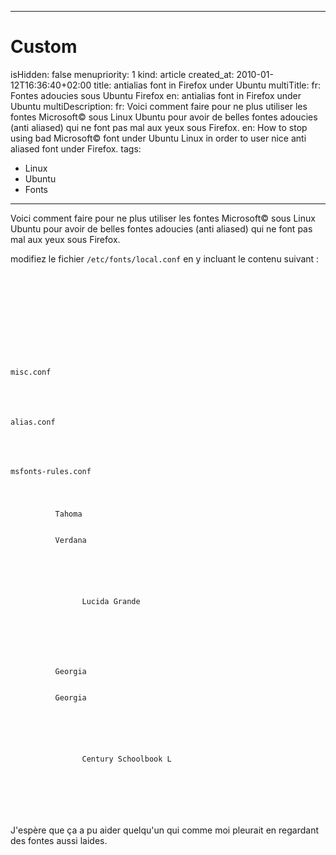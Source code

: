 -----

# Custom 
isHidden:       false
menupriority:   1
kind:           article
created_at:           2010-01-12T16:36:40+02:00
title: antialias font in Firefox under Ubuntu
multiTitle: 
    fr: Fontes adoucies sous Ubuntu Firefox
    en: antialias font in Firefox under Ubuntu
multiDescription:
    fr: Voici comment faire pour ne plus utiliser les fontes Microsoft© sous Linux Ubuntu pour avoir de belles fontes adoucies (anti aliased) qui ne font pas mal aux yeux sous Firefox.
    en: How to stop using bad Microsoft© font under Ubuntu Linux in order to user nice anti aliased font under Firefox.
tags:
  - Linux
  - Ubuntu
  - Fonts

-----


Voici comment faire pour ne plus utiliser les fontes Microsoft© sous Linux Ubuntu pour avoir de belles fontes adoucies (anti aliased) qui ne font pas mal aux yeux sous Firefox.




modifiez le fichier <code>/etc/fonts/local.conf</code> en y incluant le contenu suivant : 

<div>
<code class="xml" file="local.conf">

<?xml version="1.0"?>
<!DOCTYPE fontconfig SYSTEM "fonts.dtd">
<fontconfig>

<!-- Miscellaneous settings -->

<include ignore_missing="yes">misc.conf</include>

<!-- Define alias -->

<include ignore_missing="yes">alias.conf</include>

<!-- Rules for Microsoft fonts -->

<include ignore_missing="yes">msfonts-rules.conf</include>

  <match target="pattern" name="family" >
      <test name="family" qual="any" >
          <string>Tahoma</string>
      </test>
      <edit mode="assign" name="family" >
          <string>Verdana</string>
      </edit>
  </match>
  <selectfont>
      <acceptfont>
          <pattern>
              <patelt name="family"> 
                <string>Lucida Grande</string> 
              </patelt>
          </pattern>
      </acceptfont>
  </selectfont>

  <match target="pattern" name="family" >
      <test name="family" qual="any" >
          <string>Georgia</string>
      </test>
      <edit mode="assign" name="family" >
          <string>Georgia</string>
      </edit>
  </match>
  <selectfont>
      <acceptfont>
          <pattern>
              <patelt name="family"> 
                <string>Century Schoolbook L</string> 
              </patelt>
          </pattern>
      </acceptfont>
  </selectfont>

</fontconfig>
</code>
</div>

J'espère que ça a pu aider quelqu'un qui comme moi pleurait en regardant des fontes aussi laides.

